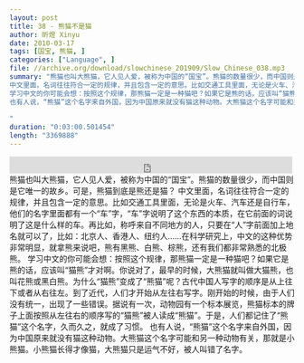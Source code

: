 ```yaml
---
layout: post
title: 38 - 熊猫不是猫
author: 昕煜 Xinyu
date: 2010-03-17
tags: [国宝, 熊猫, ]
categories: ["Language", ]
file: //archive.org/download/slowchinese_201909/Slow_Chinese_038.mp3
summary: "熊猫也叫大熊猫，它人见人爱，被称为中国的“国宝”。熊猫的数量很少，而中国则是它唯一的故乡。可是，熊猫到底是熊还是猫？
中文里面，名词往往符合一定的规律，并且包含一定的意思。比如交通工具里面，无论是火车、汽车还是自行车，他们的名字里面都有一个“车”字，“车”字说明了这个东西的本质，在它前面的词说明了这是什么样的车。再比如，称呼来自不同地方的人，只要在“人”字前面加上地名就可以了，比如：北京人、香港人、纽约人……在科学研究上，中文的这种优势非常明显，就拿熊来说吧，熊有黑熊、白熊、棕熊，还有我们都非常熟悉的北极熊。
学习中文的你可能会想：按照这个规律，那熊猫一定是一种猫吧？如果它是熊的话，应该叫“猫熊”才对啊。你说对了，最早的时候，大熊猫就叫做大猫熊，也叫花熊或黑白熊。为什么“猫熊”变成了“熊猫”呢？古代中国人写字的顺序是从上往下或者从右往左。到了近代，人们才开始从左往右写字。刚开始的时候，由于人们没有统一，出现了一些错误。据说有一次，动物园有一个标本展览，熊猫标本的牌子上面按照从左往右的顺序写的“猫熊”被人读成“熊猫”。于是，人们都记住了“熊猫”这个名字，久而久之，就成了习惯。
也有人说，“熊猫”这个名字来自外国，因为中国原来就没有猫这种动物。大熊猫这个名字可能和另一种动物有关，那就是小熊猫。小熊猫长得才像猫，大熊猫只是运气不好，被人叫错了名字。
 
"
duration: "0:03:00.501454"
length: "3369888"
---
```


<iframe src="https://archive.org/embed/slowchinese_201909/Slow_Chinese_038.mp3" width="500" height="30" frameborder="0" webkitallowfullscreen="true" mozallowfullscreen="true" allowfullscreen></iframe>
熊猫也叫大熊猫，它人见人爱，被称为中国的“国宝”。熊猫的数量很少，而中国则是它唯一的故乡。可是，熊猫到底是熊还是猫？
中文里面，名词往往符合一定的规律，并且包含一定的意思。比如交通工具里面，无论是火车、汽车还是自行车，他们的名字里面都有一个“车”字，“车”字说明了这个东西的本质，在它前面的词说明了这是什么样的车。再比如，称呼来自不同地方的人，只要在“人”字前面加上地名就可以了，比如：北京人、香港人、纽约人……在科学研究上，中文的这种优势非常明显，就拿熊来说吧，熊有黑熊、白熊、棕熊，还有我们都非常熟悉的北极熊。
学习中文的你可能会想：按照这个规律，那熊猫一定是一种猫吧？如果它是熊的话，应该叫“猫熊”才对啊。你说对了，最早的时候，大熊猫就叫做大猫熊，也叫花熊或黑白熊。为什么“猫熊”变成了“熊猫”呢？古代中国人写字的顺序是从上往下或者从右往左。到了近代，人们才开始从左往右写字。刚开始的时候，由于人们没有统一，出现了一些错误。据说有一次，动物园有一个标本展览，熊猫标本的牌子上面按照从左往右的顺序写的“猫熊”被人读成“熊猫”。于是，人们都记住了“熊猫”这个名字，久而久之，就成了习惯。
也有人说，“熊猫”这个名字来自外国，因为中国原来就没有猫这种动物。大熊猫这个名字可能和另一种动物有关，那就是小熊猫。小熊猫长得才像猫，大熊猫只是运气不好，被人叫错了名字。
 
